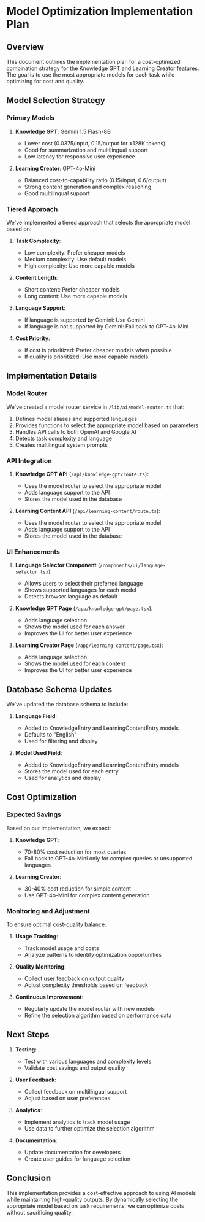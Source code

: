 # Model Optimization Implementation Plan

## Overview

This document outlines the implementation plan for a cost-optimized combination strategy for the Knowledge GPT and Learning Creator features. The goal is to use the most appropriate models for each task while optimizing for cost and quality.

## Model Selection Strategy

### Primary Models

1. **Knowledge GPT**: Gemini 1.5 Flash-8B

   - Lower cost (0.0375/input, 0.15/output for ≤128K tokens)
   - Good for summarization and multilingual support
   - Low latency for responsive user experience

2. **Learning Creator**: GPT-4o-Mini
   - Balanced cost-to-capability ratio (0.15/input, 0.6/output)
   - Strong content generation and complex reasoning
   - Good multilingual support

### Tiered Approach

We've implemented a tiered approach that selects the appropriate model based on:

1. **Task Complexity**:

   - Low complexity: Prefer cheaper models
   - Medium complexity: Use default models
   - High complexity: Use more capable models

2. **Content Length**:

   - Short content: Prefer cheaper models
   - Long content: Use more capable models

3. **Language Support**:

   - If language is supported by Gemini: Use Gemini
   - If language is not supported by Gemini: Fall back to GPT-4o-Mini

4. **Cost Priority**:
   - If cost is prioritized: Prefer cheaper models when possible
   - If quality is prioritized: Use more capable models

## Implementation Details

### Model Router

We've created a model router service in `/lib/ai/model-router.ts` that:

1. Defines model aliases and supported languages
2. Provides functions to select the appropriate model based on parameters
3. Handles API calls to both OpenAI and Google AI
4. Detects task complexity and language
5. Creates multilingual system prompts

### API Integration

1. **Knowledge GPT API** (`/api/knowledge-gpt/route.ts`):

   - Uses the model router to select the appropriate model
   - Adds language support to the API
   - Stores the model used in the database

2. **Learning Content API** (`/api/learning-content/route.ts`):
   - Uses the model router to select the appropriate model
   - Adds language support to the API
   - Stores the model used in the database

### UI Enhancements

1. **Language Selector Component** (`/components/ui/language-selector.tsx`):

   - Allows users to select their preferred language
   - Shows supported languages for each model
   - Detects browser language as default

2. **Knowledge GPT Page** (`/app/knowledge-gpt/page.tsx`):

   - Adds language selection
   - Shows the model used for each answer
   - Improves the UI for better user experience

3. **Learning Creator Page** (`/app/learning-content/page.tsx`):
   - Adds language selection
   - Shows the model used for each content
   - Improves the UI for better user experience

## Database Schema Updates

We've updated the database schema to include:

1. **Language Field**:

   - Added to KnowledgeEntry and LearningContentEntry models
   - Defaults to "English"
   - Used for filtering and display

2. **Model Used Field**:
   - Added to KnowledgeEntry and LearningContentEntry models
   - Stores the model used for each entry
   - Used for analytics and display

## Cost Optimization

### Expected Savings

Based on our implementation, we expect:

1. **Knowledge GPT**:

   - 70-80% cost reduction for most queries
   - Fall back to GPT-4o-Mini only for complex queries or unsupported languages

2. **Learning Creator**:
   - 30-40% cost reduction for simple content
   - Use GPT-4o-Mini for complex content generation

### Monitoring and Adjustment

To ensure optimal cost-quality balance:

1. **Usage Tracking**:

   - Track model usage and costs
   - Analyze patterns to identify optimization opportunities

2. **Quality Monitoring**:

   - Collect user feedback on output quality
   - Adjust complexity thresholds based on feedback

3. **Continuous Improvement**:
   - Regularly update the model router with new models
   - Refine the selection algorithm based on performance data

## Next Steps

1. **Testing**:

   - Test with various languages and complexity levels
   - Validate cost savings and output quality

2. **User Feedback**:

   - Collect feedback on multilingual support
   - Adjust based on user preferences

3. **Analytics**:

   - Implement analytics to track model usage
   - Use data to further optimize the selection algorithm

4. **Documentation**:
   - Update documentation for developers
   - Create user guides for language selection

## Conclusion

This implementation provides a cost-effective approach to using AI models while maintaining high-quality outputs. By dynamically selecting the appropriate model based on task requirements, we can optimize costs without sacrificing quality.
